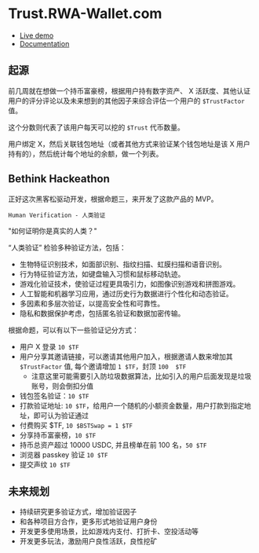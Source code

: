 # Trust.RWA-Wallet.com

- [Live demo](https://trust.rwa-wallet.com/)
- [Documentation](https://ui.nuxt.com/pro/getting-started)

## 起源

前几周就在想做一个持币富豪榜，根据用户持有数字资产、 X 活跃度、其他认证用户的评分评论以及未来想到的其他因子来综合评估一个用户的 `$TrustFactor` 值。

这个分数则代表了该用户每天可以挖的 `$Trust` 代币数量。

用户绑定 X，然后关联钱包地址（或者其他方式来验证某个钱包地址是该 X 用户持有的），然后统计每个地址的余额，做一个列表。

## Bethink Hackeathon

正好这次黑客松驱动开发，根据命题三，来开发了这款产品的 MVP。

`Human Verification - 人类验证`

"如何证明你是真实的人类？"

“人类验证” 检验多种验证方法，包括：

* 生物特征识别技术，如面部识别、指纹扫描、虹膜扫描和语音识别。
* 行为特征验证方法，如键盘输入习惯和鼠标移动轨迹。
* 游戏化验证技术，使验证过程更具吸引力，如图像识别游戏和拼图游戏。
* 人工智能和机器学习应用，通过历史行为数据进行个性化和动态验证。
* 多因素和多层次验证，以提高安全性和可靠性。
* 隐私和数据保护考虑，包括匿名验证和数据加密传输。

根据命题，可以有以下一些验证记分方式：

* 用户 X 登录 `10 $TF`
* 用户分享其邀请链接，可以邀请其他用户加入，根据邀请人数来增加其 `$TrustFactor` 值, 每个邀请增加 `1 $TF`，封顶 `100  $TF`
  * 注意这里可能需要引入防垃圾数据算法，比如引入的用户后面发现是垃圾账号，则会倒扣分值
* 钱包签名验证：`10 $TF`
* 打款验证地址: `10 $TF`，给用户一个随机的小额资金数量，用户打款到指定地址，即可认为验证通过
* 付费购买 $TF, `10 $BSTSwap = 1 $TF`
* 分享持币富豪榜，`10 $TF`
* 持币总资产超过 10000 USDC, 并且榜单在前 100 名，`50 $TF`
* 浏览器 passkey 验证 `10 $TF`
* 提交声纹 `10 $TF`

## 未来规划

* 持续研究更多验证方式，增加验证因子
* 和各种项目方合作，更多形式地验证用户身份
* 开发更多使用场景，比如游戏内支付、打折卡、空投活动等
* 开发更多玩法，激励用户良性活跃，良性挖矿